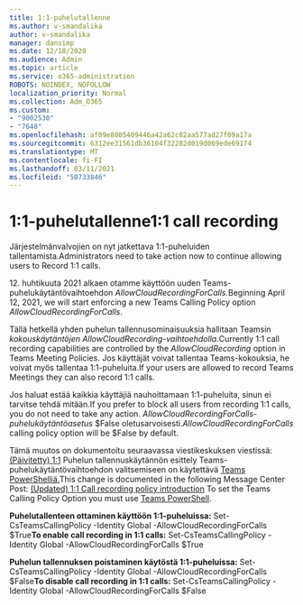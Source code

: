 ```yaml
---
title: 1:1-puhelutallenne
ms.author: v-smandalika
author: v-smandalika
manager: dansimp
ms.date: 12/18/2020
ms.audience: Admin
ms.topic: article
ms.service: o365-administration
ROBOTS: NOINDEX, NOFOLLOW
localization_priority: Normal
ms.collection: Adm_O365
ms.custom:
- "9002530"
- "7648"
ms.openlocfilehash: af09e8805409446a42a62c82aa577ad27f09a17a
ms.sourcegitcommit: 6312ee31561db36104f32282d019d069ede69174
ms.translationtype: MT
ms.contentlocale: fi-FI
ms.lasthandoff: 03/11/2021
ms.locfileid: "50733846"
---
```

# <a name="11-call-recording"></a><span data-ttu-id="f451e-102">1:1-puhelutallenne</span><span class="sxs-lookup"><span data-stu-id="f451e-102">1:1 call recording</span></span>

<span data-ttu-id="f451e-103">Järjestelmänvalvojien on nyt jatkettava 1:1-puheluiden tallentamista.</span><span class="sxs-lookup"><span data-stu-id="f451e-103">Administrators need to take action now to continue allowing users to Record 1:1 calls.</span></span>
 
<span data-ttu-id="f451e-104">12. huhtikuuta 2021 alkaen otamme käyttöön uuden Teams-puhelukäytäntövaihtoehdon *AllowCloudRecordingForCalls.*</span><span class="sxs-lookup"><span data-stu-id="f451e-104">Beginning April 12, 2021, we will start enforcing a new Teams Calling Policy option *AllowCloudRecordingForCalls*.</span></span> 

<span data-ttu-id="f451e-105">Tällä hetkellä yhden puhelun tallennusominaisuuksia hallitaan Teamsin *kokouskäytäntöjen AllowCloudRecording-vaihtoehdolla.*</span><span class="sxs-lookup"><span data-stu-id="f451e-105">Currently 1:1 call recording capabilities are controlled by the *AllowCloudRecording* option in Teams Meeting Policies.</span></span> <span data-ttu-id="f451e-106">Jos käyttäjät voivat tallentaa Teams-kokouksia, he voivat myös tallentaa 1:1-puheluita.</span><span class="sxs-lookup"><span data-stu-id="f451e-106">If your users are allowed to record Teams Meetings they can also record 1:1 calls.</span></span>

<span data-ttu-id="f451e-107">Jos haluat estää kaikkia käyttäjiä nauhoittamaan 1:1-puheluita, sinun ei tarvitse tehdä mitään.</span><span class="sxs-lookup"><span data-stu-id="f451e-107">If you prefer to block all users from recording 1:1 calls, you do not need to take any action.</span></span> <span data-ttu-id="f451e-108">*AllowCloudRecordingForCalls-puhelukäytäntöasetus* $False oletusarvoisesti.</span><span class="sxs-lookup"><span data-stu-id="f451e-108">*AllowCloudRecordingForCalls* calling policy option will be $False by default.</span></span>

<span data-ttu-id="f451e-109">Tämä muutos on dokumentoitu seuraavassa viestikeskuksen viestissä: [(Päivitetty) 1:1](https://portal.microsoft.com/Adminportal/Home?ref=MessageCenter/:/messages/MC238796) Puhelun tallennuskäytännön esittely Teams-puhelukäytäntövaihtoehdon valitsemiseen on käytettävä [Teams PowerShelliä.](https://docs.microsoft.com/microsoftteams/teams-powershell-install)</span><span class="sxs-lookup"><span data-stu-id="f451e-109">This change is documented in the following Message Center Post: [(Updated) 1:1 Call recording policy introduction](https://portal.microsoft.com/Adminportal/Home?ref=MessageCenter/:/messages/MC238796) To set the Teams Calling Policy Option you must use [Teams PowerShell](https://docs.microsoft.com/microsoftteams/teams-powershell-install).</span></span>

<span data-ttu-id="f451e-110">**Puhelutallenteen ottaminen käyttöön 1:1-puheluissa:** Set-CsTeamsCallingPolicy -Identity Global -AllowCloudRecordingForCalls $True</span><span class="sxs-lookup"><span data-stu-id="f451e-110">**To enable call recording in 1:1 calls:** Set-CsTeamsCallingPolicy -Identity Global -AllowCloudRecordingForCalls $True</span></span>

<span data-ttu-id="f451e-111">**Puhelun tallennuksen poistaminen käytöstä 1:1-puheluissa:** Set-CsTeamsCallingPolicy -Identity Global -AllowCloudRecordingForCalls $False</span><span class="sxs-lookup"><span data-stu-id="f451e-111">**To disable call recording in 1:1 calls:** Set-CsTeamsCallingPolicy -Identity Global -AllowCloudRecordingForCalls $False</span></span>

